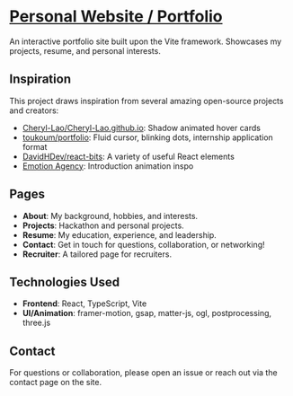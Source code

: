 # [Personal Website / Portfolio](https://reaganhsu.com)

An interactive portfolio site built upon the Vite framework. Showcases my projects, resume, and personal interests.

## Inspiration

This project draws inspiration from several amazing open-source projects and creators:

- [Cheryl-Lao/Cheryl-Lao.github.io](https://github.com/Cheryl-Lao/Cheryl-Lao.github.io): Shadow animated hover cards
- [toukoum/portfolio](https://github.com/toukoum/portfolio): Fluid cursor, blinking dots, internship application format
- [DavidHDev/react-bits](https://github.com/DavidHDev/react-bits): A variety of useful React elements
- [Emotion Agency](https://www.awwwards.com/inspiration/interactive-page-loader-emotion-agency-promo): Introduction animation inspo

## Pages

- **About**: My background, hobbies, and interests.
- **Projects**: Hackathon and personal projects.
- **Resume**: My education, experience, and leadership.
- **Contact**: Get in touch for questions, collaboration, or networking!
- **Recruiter**: A tailored page for recruiters.

## Technologies Used

- **Frontend**: React, TypeScript, Vite
- **UI/Animation**: framer-motion, gsap, matter-js, ogl, postprocessing, three.js

## Contact

For questions or collaboration, please open an issue or reach out via the contact page on the site.
